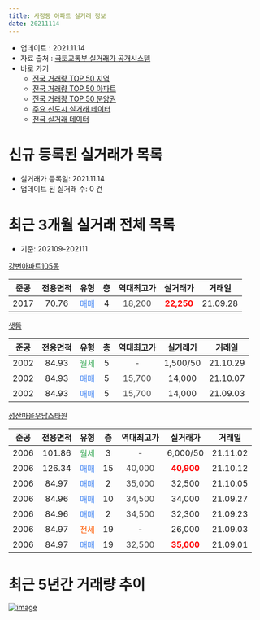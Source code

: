 ```yaml
---
title: 사정동 아파트 실거래 정보
date: 20211114
---
```


* 업데이트 : 2021.11.14
* 자료 출처 : [국토교통부 실거래가 공개시스템](http://rt.molit.go.kr)
* 바로 가기
    * [전국 거래량 TOP 50 지역](https://apt-info.github.io/apt-trade-info/tr)
    * [전국 거래량 TOP 50 아파트](https://apt-info.github.io/apt-trade-info/ta)
    * [전국 거래량 TOP 50 분양권](https://apt-info.github.io/apt-trade-info/tb)
    * [주요 신도시 실거래 데이터](https://apt-info.github.io/apt-trade-info/newtown)
    * [전국 실거래 데이터](https://apt-info.github.io/apt-trade-info/all)



<script async src="https://pagead2.googlesyndication.com/pagead/js/adsbygoogle.js"></script>
<!-- 기본광고 -->
<ins class="adsbygoogle"
     style="display:block"
     data-ad-client="ca-pub-1142216861245946"
     data-ad-slot="4805727019"
     data-ad-format="auto"
     data-full-width-responsive="true"></ins>
<script>
     (adsbygoogle = window.adsbygoogle || []).push({});
</script>


# 신규 등록된 실거래가 목록

* 실거래가 등록일: 2021.11.14
* 업데이트 된 실거래 수: 0 건




<script async src="https://pagead2.googlesyndication.com/pagead/js/adsbygoogle.js"></script>
<!-- 기본광고 -->
<ins class="adsbygoogle"
     style="display:block"
     data-ad-client="ca-pub-1142216861245946"
     data-ad-slot="4805727019"
     data-ad-format="auto"
     data-full-width-responsive="true"></ins>
<script>
     (adsbygoogle = window.adsbygoogle || []).push({});
</script>


# 최근 3개월 실거래 전체 목록
* 기준: 202109-202111


[강변아파트105동](https://search.naver.com/search.naver?query=%EA%B0%95%EB%B3%80%EC%95%84%ED%8C%8C%ED%8A%B8105%EB%8F%99)

|준공|전용면적|유형|층|역대최고가|실거래가|거래일|
|:---:|:---:|:---:|:---:|:---:|:---:|:---:|
|2017|70.76|<span style="color:#4285F3">매매</span>|4|<span style="color:#444444">18,200</span>|<b><span style="color:#FF0000">22,250</span></b>|21.09.28|

[샛뜸](https://search.naver.com/search.naver?query=%EC%83%9B%EB%9C%B8)

|준공|전용면적|유형|층|역대최고가|실거래가|거래일|
|:---:|:---:|:---:|:---:|:---:|:---:|:---:|
|2002|84.93|<span style="color:#34A853">월세</span>|5|<span style="color:#444444">-</span>|1,500/50|21.10.29|
|2002|84.93|<span style="color:#4285F3">매매</span>|5|<span style="color:#444444">15,700</span>|14,000|21.10.07|
|2002|84.93|<span style="color:#4285F3">매매</span>|5|<span style="color:#444444">15,700</span>|14,000|21.09.03|

[성산마을우남스타원](https://search.naver.com/search.naver?query=%EC%84%B1%EC%82%B0%EB%A7%88%EC%9D%84%EC%9A%B0%EB%82%A8%EC%8A%A4%ED%83%80%EC%9B%90)

|준공|전용면적|유형|층|역대최고가|실거래가|거래일|
|:---:|:---:|:---:|:---:|:---:|:---:|:---:|
|2006|101.86|<span style="color:#34A853">월세</span>|3|<span style="color:#444444">-</span>|6,000/50|21.11.02|
|2006|126.34|<span style="color:#4285F3">매매</span>|15|<span style="color:#444444">40,000</span>|<b><span style="color:#FF0000">40,900</span></b>|21.10.12|
|2006|84.97|<span style="color:#4285F3">매매</span>|2|<span style="color:#444444">35,000</span>|32,500|21.10.05|
|2006|84.96|<span style="color:#4285F3">매매</span>|10|<span style="color:#444444">34,500</span>|34,000|21.09.27|
|2006|84.96|<span style="color:#4285F3">매매</span>|2|<span style="color:#444444">34,500</span>|32,300|21.09.23|
|2006|84.97|<span style="color:#FF5A00">전세</span>|19|<span style="color:#444444">-</span>|26,000|21.09.03|
|2006|84.97|<span style="color:#4285F3">매매</span>|19|<span style="color:#444444">32,500</span>|<b><span style="color:#FF0000">35,000</span></b>|21.09.01|



<script async src="https://pagead2.googlesyndication.com/pagead/js/adsbygoogle.js"></script>
<!-- 기본광고 -->
<ins class="adsbygoogle"
     style="display:block"
     data-ad-client="ca-pub-1142216861245946"
     data-ad-slot="4805727019"
     data-ad-format="auto"
     data-full-width-responsive="true"></ins>
<script>
     (adsbygoogle = window.adsbygoogle || []).push({});
</script>


# 최근 5년간 거래량 추이


<div style="width:100%;">
    <canvas id="deal_progress" height="200"></canvas>
</div>

<script>
new Chart(document.getElementById("deal_progress"), {
    type: 'line',
    data: {
        labels: ['16.01','16.02','16.03','16.04','16.05','16.06','16.07','16.08','16.09','16.10','16.11','16.12','17.01','17.02','17.03','17.04','17.05','17.06','17.07','17.08','17.09','17.10','17.11','17.12','18.01','18.02','18.03','18.04','18.05','18.06','18.07','18.08','18.09','18.10','18.11','18.12','19.01','19.02','19.03','19.04','19.05','19.06','19.07','19.08','19.09','19.10','19.11','19.12','20.01','20.02','20.03','20.04','20.05','20.06','20.07','20.08','20.09','20.10','20.11','20.12','21.01','21.02','21.03','21.04','21.05','21.06','21.07','21.08','21.09','21.10','21.11'],
        datasets: [{
            label: '매매/분양권',
            data: [6,5,6,5,5,46,20,14,6,10,8,1,17,7,7,7,5,4,18,8,6,2,5,4,8,5,6,3,2,4,6,6,4,5,4,4,1,2,3,2,5,5,4,3,8,2,12,7,11,14,5,7,5,8,5,7,4,6,5,7,1,8,2,7,5,5,3,4,5,3,0],
            borderColor: "rgba(66, 133, 243, 1)",
            backgroundColor: "rgba(66, 133, 243, 0.05)",
            borderWidth: 1,
            pointRadius: 0,
            fill: false,
            lineTension: 0
        },{
            label: '전/월세',
            data: [0,0,1,0,3,0,1,1,2,2,0,5,2,0,0,3,4,1,3,0,3,0,0,0,0,2,1,0,1,0,2,1,0,3,0,1,3,1,2,1,2,1,0,3,2,1,0,1,0,0,2,0,1,1,3,0,0,0,1,0,0,1,0,0,0,2,0,0,1,1,1],
            borderColor: "rgba(255, 90, 0, 1)",
            backgroundColor: "rgba(255, 90, 0, 0.05)",
            borderWidth: 1,
            pointRadius: 0,
            fill: false,
            lineTension: 0
        },{
            label: '합계',
            data: [6,5,7,5,8,46,21,15,8,12,8,6,19,7,7,10,9,5,21,8,9,2,5,4,8,7,7,3,3,4,8,7,4,8,4,5,4,3,5,3,7,6,4,6,10,3,12,8,11,14,7,7,6,9,8,7,4,6,6,7,1,9,2,7,5,7,3,4,6,4,1],
            borderColor: "rgba(0, 0, 0, 1)",
            backgroundColor: "rgba(0, 0, 0, 0.03)",
            borderWidth: 0.1,
            pointRadius: 0,
            fill: true,
            lineTension: 0
        }
        ]
    },
    options: {
        responsive: true,
        title: {
            display: false
        },
        tooltips: {
            mode: 'index',
            intersect: false
        },
        hover: {
            mode: 'nearest',
            intersect: true
        },
        scales: {
            xAxes: [{
                display: true,
                scaleLabel: {
                    display: true,
                    labelString: '년/월'
                }
            }],
            yAxes: [{
                display: true,
                ticks: {
                    suggestedMin: 0,
                },
                scaleLabel: {
                    display: true,
                    labelString: '실거래 수'
                }
            }]
        }
    }
});

</script>


[![image](https://apt-info.github.io/images/2020-01-03-apt-trade-info/1024x500.png)](https://play.google.com/store/apps/details?id=com.aptinfo.apttradeinfo)

